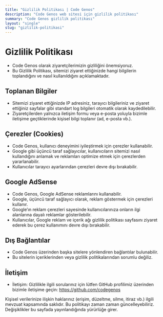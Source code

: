 ```yaml
---
title: "Gizlilik Politikası | Code Genos"
description: "Code Genos web sitesi için gizlilik politikası"
summary: "Code Genos gizlilik politikası"
layout: "single"
slug: "gizlilik-politikasi"
---
```


# Gizlilik Politikası

- Code Genos olarak ziyaretçilerimizin gizliliğini önemsiyoruz.
- Bu Gizlilik Politikası, sitemizi ziyaret ettiğinizde hangi bilgilerin toplandığını ve nasıl kullanıldığını açıklamaktadır.

## Toplanan Bilgiler
- Sitemizi ziyaret ettiğinizde IP adresiniz, tarayıcı bilgileriniz ve ziyaret ettiğiniz sayfalar gibi standart log bilgileri otomatik olarak kaydedilebilir.
- Ziyaretçilerden yalnızca iletişim formu veya e-posta yoluyla bizimle iletişime geçtiklerinde kişisel bilgi toplanır (ad, e-posta vb.).

## Çerezler (Cookies)
- Code Genos, kullanıcı deneyimini iyileştirmek için çerezler kullanabilir.
- Google gibi üçüncü taraf sağlayıcılar, kullanıcıların sitemizi nasıl kullandığını anlamak ve reklamları optimize etmek için çerezlerden yararlanabilir.
- Kullanıcılar tarayıcı ayarlarından çerezleri devre dışı bırakabilir.

## Google AdSense

- Code Genos, Google AdSense reklamlarını kullanabilir.
- Google, üçüncü taraf sağlayıcı olarak, reklam göstermek için çerezleri kullanır.
- Google’ın reklam çerezleri sayesinde kullanıcılarınıza onların ilgi alanlarına dayalı reklamlar gösterilebilir.
- Kullanıcılar, Google reklam ve içerik ağı gizlilik politikası sayfasını ziyaret ederek bu çerez kullanımını devre dışı bırakabilir.

## Dış Bağlantılar

- Code Genos üzerinden başka sitelere yönlendiren bağlantılar bulunabilir.
- Bu sitelerin içeriklerinden veya gizlilik politikalarından sorumlu değiliz.

## İletişim

- İletişim: Gizlilikle ilgili sorularınız için lütfen GitHub profilimiz üzerinden bizimle iletişime geçin: https://github.com/codegenos

Kişisel verilerinize ilişkin haklarınız (erişim, düzeltme, silme, itiraz vb.) ilgili mevzuat kapsamında saklıdır. Bu politikayı zaman zaman güncelleyebiliriz. Değişiklikler bu sayfada yayınlandığında yürürlüğe girer.
